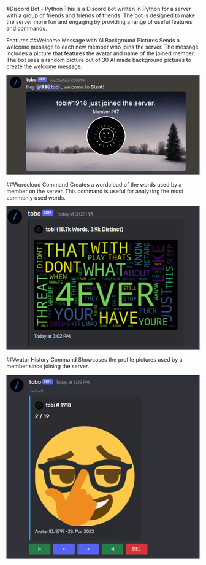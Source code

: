#Discord Bot - Python
This is a Discord bot written in Python for a server with a group of friends and friends of friends. The bot is designed to make the server more fun and engaging by providing a range of useful features and commands.

Features
##Welcome Message with AI Background Pictures
Sends a welcome message to each new member who joins the server. The message includes a picture that features the avatar and name of the joined member. The bot uses a random picture out of 30 AI made background pictures to create the welcome message.

![Welcome Message example](./README/0_welcome.PNG)

##Wordcloud Command
Creates a wordcloud of the words used by a member on the server. This command is useful for analyzing the most commonly used words.

![Wordcloud example](./README/1_word_cloud.PNG)

##Avatar History Command
Showcases the profile pictures used by a member since joining the server. 

![Avatar history example](./README/3_avatar_history.gif)

